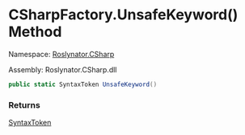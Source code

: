 # CSharpFactory\.UnsafeKeyword\(\) Method

Namespace: [Roslynator.CSharp](../../README.md)

Assembly: Roslynator\.CSharp\.dll

```csharp
public static SyntaxToken UnsafeKeyword()
```

### Returns

[SyntaxToken](https://docs.microsoft.com/en-us/dotnet/api/microsoft.codeanalysis.syntaxtoken)

